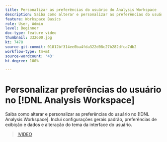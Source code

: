 ```yaml
---
title: Personalizar as preferências do usuário do Analysis Workspace
description: Saiba como alterar e personalizar as preferências do usuário no Analysis Workspace
feature: Workspace Basics
role: User, Admin
level: Beginner
doc-type: feature video
thumbnail: 332600.jpg
kt: 7478
source-git-commit: 01812bf314ee0ba4fda322d08c27b282dfca7db2
workflow-type: tm+mt
source-wordcount: '43'
ht-degree: 100%

---
```



# Personalizar preferências do usuário no [!DNL Analysis Workspace]

Saiba como alterar e personalizar as preferências do usuário no [!DNL Analysis Workspace]. Inclui configurações gerais padrão, preferências de exibição e dados e alteração do tema da interface do usuário.

>[!VIDEO](https://video.tv.adobe.com/v/332600/?quality=12&learn=on)
